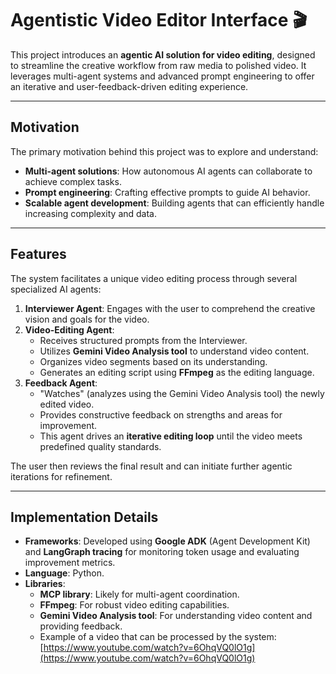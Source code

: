 # Agentistic Video Editor Interface 🎬

This project introduces an **agentic AI solution for video editing**, designed to streamline the creative workflow from raw media to polished video. It leverages multi-agent systems and advanced prompt engineering to offer an iterative and user-feedback-driven editing experience.

---

## Motivation

The primary motivation behind this project was to explore and understand:
* **Multi-agent solutions**: How autonomous AI agents can collaborate to achieve complex tasks.
* **Prompt engineering**: Crafting effective prompts to guide AI behavior.
* **Scalable agent development**: Building agents that can efficiently handle increasing complexity and data.

---

## Features

The system facilitates a unique video editing process through several specialized AI agents:

1.  **Interviewer Agent**: Engages with the user to comprehend the creative vision and goals for the video.
2.  **Video-Editing Agent**:
    * Receives structured prompts from the Interviewer.
    * Utilizes **Gemini Video Analysis tool** to understand video content.
    * Organizes video segments based on its understanding.
    * Generates an editing script using **FFmpeg** as the editing language.
3.  **Feedback Agent**:
    * "Watches" (analyzes using the Gemini Video Analysis tool) the newly edited video.
    * Provides constructive feedback on strengths and areas for improvement.
    * This agent drives an **iterative editing loop** until the video meets predefined quality standards.

The user then reviews the final result and can initiate further agentic iterations for refinement.

---

## Implementation Details

* **Frameworks**: Developed using **Google ADK** (Agent Development Kit) and **LangGraph tracing** for monitoring token usage and evaluating improvement metrics.
* **Language**: Python.
* **Libraries**:
    * **MCP library**: Likely for multi-agent coordination.
    * **FFmpeg**: For robust video editing capabilities.
    * **Gemini Video Analysis tool**: For understanding video content and providing feedback.
    * Example of a video that can be processed by the system: [https://www.youtube.com/watch?v=6OhqVQ0lO1g](https://www.youtube.com/watch?v=6OhqVQ0lO1g)
